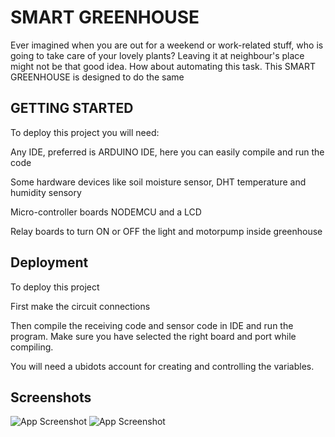 
# SMART GREENHOUSE

Ever imagined when you are out for a weekend or work-related stuff, who is going to take care of your lovely plants?
Leaving it at neighbour's place might not be that good idea. How about automating this task. This SMART GREENHOUSE is designed to do the same


## GETTING STARTED

 To deploy this project you will need:

 Any IDE, preferred is ARDUINO IDE, here you can easily compile and run the code

 Some hardware devices like soil moisture sensor, DHT temperature and humidity sensory

 Micro-controller boards NODEMCU and a LCD

 Relay boards to turn ON or OFF the light and motorpump inside greenhouse  


## Deployment

To deploy this project 

First make the circuit connections

Then compile the receiving code and sensor code in IDE and run the program. Make sure you have selected the right board and port while compiling. 

You will need a ubidots account for creating and controlling the variables. 
## Screenshots

![App Screenshot](https://i.imgur.com/fh8K05i.jpg)
![App Screenshot](https://i.imgur.com/YatEsrp.jpg)
